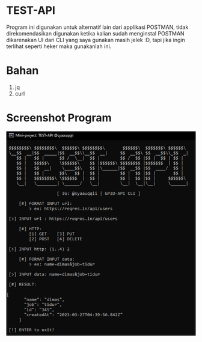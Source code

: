 # TEST-API
Program ini digunakan untuk alternatif lain dari applikasi POSTMAN, tidak direkomendasikan digunakan ketika kalian sudah menginstal POSTMAN dikarenakan UI dari CLI yang saya gunakan masih jelek :D, tapi jika ingin terlihat seperti heker maka gunakanlah ini.

# Bahan
1. jq
2. curl

# Screenshot Program
<img src="test-api.png">

